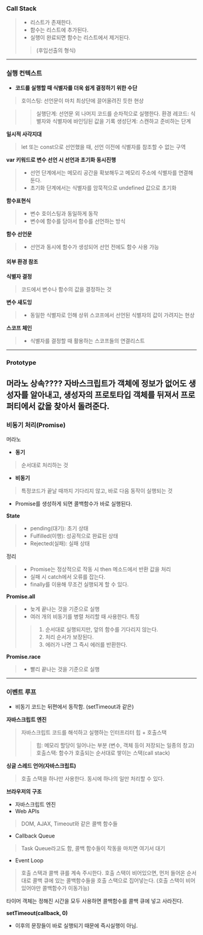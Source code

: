 ### **Call Stack**
> - 리스트가 존재한다.
> - 함수는 리스트에 추가된다.
> - 실행이 완료되면 함수는 리스트에서 제거된다.
> > (후입선출의 형식)
--------------------------------------------------------
### **실행 컨텍스트**
- **코드를 실행할 때 식별자를 더욱 쉽게 결정하기 위한 수단**

> 호이스팅: 선언문이 마치 최상단에 끌어올려진 듯한 현상

> > 실행단계: 선언문 외 나머지 코드를 순차적으로 실행한다. 
> 환경 레코드: 식별자와 식별자에 바인딩된 값을 기록
> > 생성단계: 스캔하고 준비하는 단계

**일시적 사각지대** 
> let 또는 const으로 선언했을 때, 선언 이전에 식별자를 참조할 수 없는 구역

**var 키워드로 변수 선언 시 선언과 초기화 동시진행**
> - 선언 단계에서는 메모리 공간을 확보해두고 메모리 주소에 식별자를 연결해 둔다.
> - 초기화 단계에서는 식별자를 암묵적으로 undefined 값으로 초기화

**함수표현식**
> - 변수 호이스팅과 동일하게 동작
> - 변수에 함수를 담아서 함수를 선언하는 방식

**함수 선언문**
> - 선언과 동시에 함수가 생성되어 선언 전에도 함수 사용 가능

#### **외부 환경 참조**

 **식별자 결정**
> 코드에서 변수나 함수의 값을 결정하는 것

**변수 섀도잉**
> - 동일한 식별자로 인해 상위 스코프에서 선언된 식별자의 값이 가려지는 현상

**스코프 체인**
> - 식별자를 결정할 때 활용하는 스코프들의 연결리스트
--------------------------------------------------------
### **Prototype**
머라노
상속????
자바스크립트가 객체에 정보가 없어도 생성자를 알아내고, 생성자의 프로토타입 객체를 뒤져서 프로퍼티에서 값을 찾아서 돌려준다.
--------------------------------------------------------
### **비동기 처리(Promise)**
머라노
- **동기**
> 순서대로 처리하는 것

- **비동기**
> 특정코드가 끝날 때까지 기다리지 않고, 바로 다음 동작이 실행되는 것

- Promise를 생성하게 되면 콜백함수가 바로 실행된다.

**State**
> - pending(대기): 초기 상태
> - Fulfilled(이행): 성공적으로 완료된 상태
> - Rejected(실패): 실패 상태 

정리
> - Promise는 정상적으로 작동 시 then 메소드에서 반환 값을 처리
> - 실패 시 catch에서 오류를 잡는다.
> - finally를 이용해 무조건 실행되게 할 수 있다.

**Promise.all**
> - 늦게 끝나는 것을 기준으로 실행
> - 여러 개의 비동기를 병렬 처리할 때 사용한다.
> 특징
> > 1. 순서대로 실행되지만, 앞의 함수를 기다리지 않는다.
> > 2. 처리 순서가 보장된다.
> > 3. 에러가 나면 그 즉시 에러를 반환한다.

**Promise.race**
> - 빨리 끝나는 것을 기준으로 실행
----------------------------------------------------------
### **이벤트 루프**

- 비동기 코드는 뒤편에서 동작함. (setTimeout과 같은)

**자바스크립트 엔진**
> 자바스크립트 코드를 해석하고 실행하는 인터프리터
> 힙 + 호출스택
> > 힙: 메모리 할당이 일어나는 부분 (변수, 객체 등이 저장되는 일종의 창고)
> > 호출스택: 함수가 호출되는 순서대로 쌓이는 스택(call stack)

**싱글 스레드 언어(자바스크립트)**
> 호출 스택을 하나만 사용한다.
> 동시에 하나의 일만 처리할 수 있다.

**브라우저의 구조**
- 자바스크립트 엔진
- Web APIs
>  DOM, AJAX, Timeout와 같은 콜백 함수들 
- Callback Queue 
> Task Queue라고도 함, 콜백 함수들이 작동을 마치면 여기서 대기
- Event Loop
> 호출 스택과 콜백 큐를 계속 주시한다.
> 호출 스택이 비어있으면, 먼저 들어온 순서대로 콜백 큐에 있는 콜백함수들을 호출 스택으로 집어넣는다. (호출 스택이 비어있어야만 콜백함수가 이동가능)

타이머 객체는 정해진 시간을 모두 사용하면 콜백함수를 콜백 큐에 넣고 사라진다.

**setTimeout(callback, 0)**
- 이후의 문장들이 바로 실행되기 때문에 즉시실행이 아님. 
